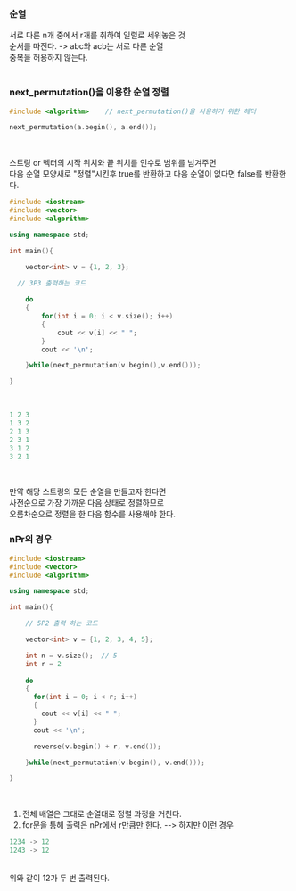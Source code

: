 ### 순열
서로 다른 n개 중에서 r개를 취하여 일렬로 세워놓은 것   
순서를 따진다. -> abc와 acb는 서로 다른 순열   
중복을 허용하지 않는다.   
<br>

### next_permutation()을 이용한 순열 정렬
```C++
#include <algorithm>	// next_permutation()을 사용하기 위한 헤더

next_permutation(a.begin(), a.end());
```
<br>

스트링 or 벡터의 시작 위치와 끝 위치를 인수로 범위를 넘겨주면   
다음 순열 모양새로 "정렬"시킨후 true를 반환하고 다음 순열이 없다면 false를 반환한다.   
```C++
#include <iostream>
#include <vector>
#include <algorithm>

using namespace std;

int main(){

	vector<int> v = {1, 2, 3};
	
  // 3P3 출력하는 코드

	do
	{
		for(int i = 0; i < v.size(); i++)
		{
			cout << v[i] << " ";
		}
		cout << '\n';

	}while(next_permutation(v.begin(),v.end()));   

}
```
<br>

```C++
1 2 3
1 3 2
2 1 3
2 3 1
3 1 2
3 2 1
```
<br>

만약 해당 스트링의 모든 순열을 만들고자 한다면   
사전순으로 가장 가까운 다음 상태로 정렬하므로   
오름차순으로 정렬을 한 다음 함수를 사용해야 한다.
<br>

### nPr의 경우
```C++
#include <iostream>
#include <vector>
#include <algorithm>

using namespace std;

int main(){

    // 5P2 출력 하는 코드

	vector<int> v = {1, 2, 3, 4, 5};

    int n = v.size();  // 5
    int r = 2  
	
	do
	{
	  for(int i = 0; i < r; i++)
	  {
		cout << v[i] << " ";
	  }
	  cout << '\n';

   	  reverse(v.begin() + r, v.end());

	}while(next_permutation(v.begin(), v.end()));   

}
```
<br>

1. 전체 배열은 그대로 순열대로 정렬 과정을 거친다.   
2. for문을 통해 출력은 nPr에서 r만큼만 한다.
--> 하지만 이런 경우
```C++
1234 -> 12
1243 -> 12
```
<br>
위와 같이 12가 두 번 출력된다.
